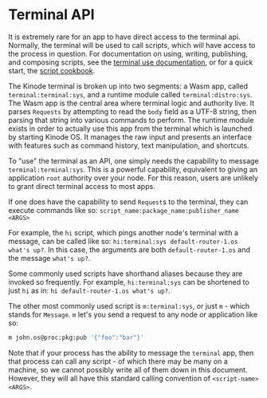 # Terminal API
It is extremely rare for an app to have direct access to the terminal api.
Normally, the terminal will be used to call scripts, which will have access to the process in question.
For documentation on using, writing, publishing, and composing scripts, see the [terminal use documentation](../terminal.md), or for a quick start, the [script cookbook](../cookbook/writing_scripts.md).

The Kinode terminal is broken up into two segments: a Wasm app, called `terminal:terminal:sys`, and a runtime module called `terminal:distro:sys`.
The Wasm app is the central area where terminal logic and authority live.
It parses `Requests` by attempting to read the `body` field as a UTF-8 string, then parsing that string into various commands to perform.
The runtime module exists in order to actually use this app from the terminal which is launched by starting Kinode OS.
It manages the raw input and presents an interface with features such as command history, text manipulation, and shortcuts.

To "use" the terminal as an API, one simply needs the capability to message `terminal:terminal:sys`.
This is a powerful capability, equivalent to giving an application `root` authority over your node.
For this reason, users are unlikely to grant direct terminal access to most apps.

If one does have the capability to send `Request`s to the terminal, they can execute commands like so:
`script_name:package_name:publisher_name <ARGS>`

For example, the `hi` script, which pings another node's terminal with a message, can be called like so: `hi:terminal:sys default-router-1.os what's up?`.
In this case, the arguments are both `default-router-1.os` and the message `what's up?`.

Some commonly used scripts have shorthand aliases because they are invoked so frequently.
For example, `hi:terminal:sys` can be shortened to just `hi` as in: `hi default-router-1.os what's up?`.

The other most commonly used script is `m:terminal:sys`, or just `m` - which stands for `Message`. `m` let's you send a request to any node or application like so:
```bash
m john.os@proc:pkg:pub '{"foo":"bar"}'
```

Note that if your process has the ability to message the `terminal` app, then that process can call any script - of which there may be many on a machine, so we cannot possibly write all of them down in this document.
However, they will all have this standard calling convention of `<script-name> <ARGS>`.
